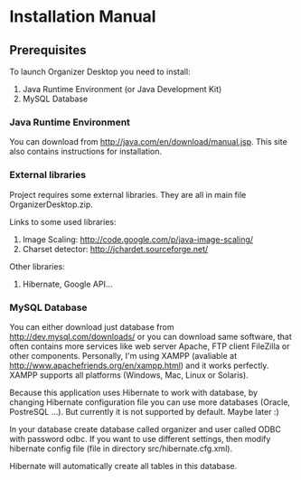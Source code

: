 # Installation Manual #

## Prerequisites ##
To launch Organizer Desktop you need to install:
  1. Java Runtime Environment (or Java Development Kit)
  1. MySQL Database

### Java Runtime Environment ###
You can download from http://java.com/en/download/manual.jsp. This site also contains instructions for installation.

### External libraries ###
Project requires some external libraries. They are all in main file OrganizerDesktop.zip.

Links to some used libraries:
  1. Image Scaling: http://code.google.com/p/java-image-scaling/
  1. Charset detector: http://jchardet.sourceforge.net/

Other libraries:
  1. Hibernate, Google API...

### MySQL Database ###
You can either download just database from http://dev.mysql.com/downloads/ or you can download same software, that often contains more services like web server Apache, FTP client FileZilla or other components. Personally, I'm using XAMPP (avaliable at http://www.apachefriends.org/en/xampp.html) and it works perfectly. XAMPP supports all platforms (Windows, Mac, Linux or Solaris).

Because this application uses Hibernate to work with database, by changing Hibernate configuration file you can use more databases (Oracle, PostreSQL ...). But currently it is not supported by default. Maybe later :)

In your database create database called organizer and user called ODBC with password odbc. If you want to use different settings, then modify hibernate config file (file in directory src/hibernate.cfg.xml).

Hibernate will automatically create all tables in this database.